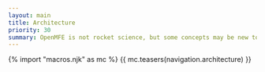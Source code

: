 ```yaml
---
layout: main
title: Architecture
priority: 30
summary: OpenMFE is not rocket science, but some concepts may be new to many developers. In this section, you will learn about the fundamentals of microservices. Also, you will find the OpenMFE specification which is the core of this standard.
---
```


{% import "macros.njk" as mc %}
{{ mc.teasers(navigation.architecture) }}

